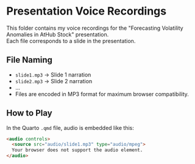 # Presentation Voice Recordings

This folder contains my voice recordings for the "Forecasting Volatility Anomalies in AtHub Stock" presentation.  
Each file corresponds to a slide in the presentation.

## File Naming
- `slide1.mp3` → Slide 1 narration
- `slide2.mp3` → Slide 2 narration
- ...
- Files are encoded in MP3 format for maximum browser compatibility.

## How to Play
In the Quarto `.qmd` file, audio is embedded like this:

```html
<audio controls>
  <source src="audio/slide1.mp3" type="audio/mpeg">
  Your browser does not support the audio element.
</audio>
